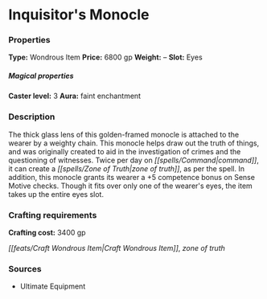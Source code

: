﻿---
Title: "Inquisitor's Monocle"
Type: "Wondrous Item"
Price: "6800 gp"
Weight: "–"
Slot: "Eyes"
Caster level: "3"
Aura: "faint enchantment"
Description: |
  "The thick glass lens of this golden-framed monocle is attached to the wearer by a weighty chain. This monocle helps draw out the truth of things, and was originally created to aid in the investigation of crimes and the questioning of witnesses. Twice per day on command, it can create a _zone of truth_, as per the spell. In addition, this monocle grants its wearer a +5 competence bonus on Sense Motive checks. Though it fits over only one of the wearer's eyes, the item takes up the entire eyes slot."
Crafting cost: "3400 gp"
Sources: "['Ultimate Equipment']"
---

# Inquisitor's Monocle

### Properties

**Type:** Wondrous Item **Price:** 6800 gp **Weight:** – **Slot:** Eyes

##### Magical properties

**Caster level:** 3 **Aura:** faint enchantment

### Description

The thick glass lens of this golden-framed monocle is attached to the wearer by a weighty chain. This monocle helps draw out the truth of things, and was originally created to aid in the investigation of crimes and the questioning of witnesses. Twice per day on _[[spells/Command|command]]_, it can create a _[[spells/Zone of Truth|zone of truth]]_, as per the spell. In addition, this monocle grants its wearer a +5 competence bonus on Sense Motive checks. Though it fits over only one of the wearer's eyes, the item takes up the entire eyes slot.

### Crafting requirements

**Crafting cost:** 3400 gp

_[[feats/Craft Wondrous Item|Craft Wondrous Item]]_, _zone of truth_

### Sources

* Ultimate Equipment